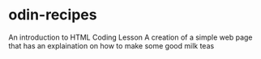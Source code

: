 # odin-recipes
An introduction to HTML Coding Lesson 
A creation of a simple web page that has an explaination on how to make some good milk teas
 
